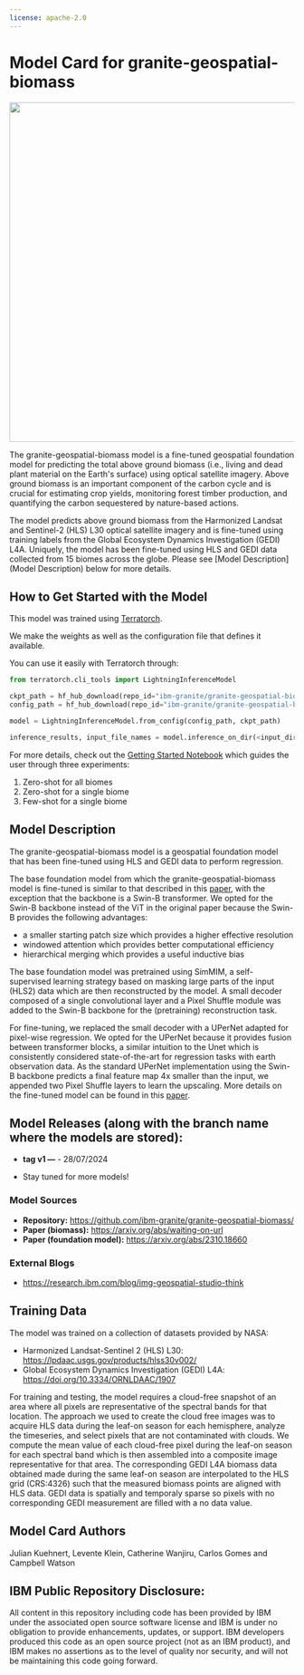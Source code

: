 ```yaml
---
license: apache-2.0
---
```


#  Model Card for granite-geospatial-biomass

<p align="center" width="100%">
<img src="https://github.com/ibm-granite/granite-geospatial-biomass/blob/main/biomass-image.jpeg?raw=true" width="600">
</p>

The granite-geospatial-biomass model is a fine-tuned geospatial foundation model for predicting the total above ground biomass (i.e., living and dead plant material on the Earth's surface) using optical satellite imagery. 
Above ground biomass is an important component of the carbon cycle and is crucial for estimating crop yields, monitoring forest timber production, and quantifying the carbon sequestered by nature-based actions.

The model predicts above ground biomass from the Harmonized Landsat and Sentinel-2 (HLS) L30 optical satellite imagery and is fine-tuned using training labels from the 
Global Ecosystem Dynamics Investigation (GEDI) L4A. Uniquely, the model has been fine-tuned using HLS and GEDI data collected from 15 biomes across the globe.
Please see [Model Description](Model Description) below for more details.

## How to Get Started with the Model

This model was trained using [Terratorch](https://github.com/IBM/terratorch).

We make the weights as well as the configuration file that defines it available.

You can use it easily with Terratorch through:

```python
from terratorch.cli_tools import LightningInferenceModel

ckpt_path = hf_hub_download(repo_id="ibm-granite/granite-geospatial-biomass", filename="biomass_model.ckpt")
config_path = hf_hub_download(repo_id="ibm-granite/granite-geospatial-biomass", filename="config.yaml")

model = LightningInferenceModel.from_config(config_path, ckpt_path)

inference_results, input_file_names = model.inference_on_dir(<input_directory>)
```

For more details, check out the [Getting Started Notebook](https://github.com/ibm-granite/granite-geospatial-biomass/blob/main/notebooks/agb_getting_started.ipynb) which guides the user through three experiments:

1. Zero-shot for all biomes
2. Zero-shot for a single biome
3. Few-shot for a single biome

## Model Description

The granite-geospatial-biomass model is a geospatial foundation model that has been fine-tuned using HLS and GEDI data to perform regression.

The base foundation model from which the granite-geospatial-biomass model is fine-tuned is similar to that described in this [paper](https://arxiv.org/abs/2310.18660), 
with the exception that the backbone is a Swin-B transformer. We opted for the Swin-B backbone instead of the ViT in the original paper because the Swin-B provides the following advantages:
- a smaller starting patch size which provides a higher effective resolution
- windowed attention which provides better computational efficiency
- hierarchical merging which provides a useful inductive bias

The base foundation model was pretrained using SimMIM, a self-supervised learning strategy based on masking large parts of the input (HLS2) data which are then reconstructed by the model. A small decoder composed of a single convolutional layer and a Pixel Shuffle module was added to the Swin-B backbone for the (pretraining) reconstruction task.

For fine-tuning, we replaced the small decoder with a UPerNet adapted for pixel-wise regression. We opted for the UPerNet because it provides fusion between transformer blocks, a similar intuition to the Unet which is consistently considered state-of-the-art for regression tasks with earth observation data. As the standard UPerNet implementation using the Swin-B backbone predicts a final feature map 4x smaller than the input, we appended two Pixel Shuffle layers to learn the upscaling. More details on the fine-tuned model can be found in this [paper](https://arxiv.org/abs/waiting-on-url).

<!-- this [paper](https://arxiv.org/abs/waiting-on-url). -->


## Model Releases (along with the branch name where the models are stored):

- **tag v1 —** - 28/07/2024

- Stay tuned for more models!
 
### Model Sources

- **Repository:** https://github.com/ibm-granite/granite-geospatial-biomass/
- **Paper (biomass):** https://arxiv.org/abs/waiting-on-url
- **Paper (foundation model):** https://arxiv.org/abs/2310.18660 

### External Blogs
- https://research.ibm.com/blog/img-geospatial-studio-think

## Training Data

The model was trained on a collection of datasets provided by NASA:
- Harmonized Landsat-Sentinel 2 (HLS) L30: https://lpdaac.usgs.gov/products/hlss30v002/
- Global Ecosystem Dynamics Investigation (GEDI) L4A: https://doi.org/10.3334/ORNLDAAC/1907

For training and testing, the model requires a cloud-free snapshot of an area where all pixels are representative of the spectral bands for that location. The approach we used to create the cloud free images was to acquire HLS data during the leaf-on season for each hemisphere, analyze the timeseries, and select pixels that are not contaminated with clouds. We compute the mean value of each cloud-free pixel during the leaf-on season for each spectral band which is then assembled into a composite image representative for that area. The corresponding GEDI L4A biomass data obtained made during the same leaf-on season are interpolated to the HLS grid (CRS:4326) such that the measured biomass points are aligned with HLS data. GEDI data is spatially and temporaly sparse so pixels with no corresponding GEDI measurement are filled with a no data value.


<!-- TODO: add citation -->
<!-- ## Citation [optional]
Kindly cite the following paper, if you intend to use our model or its associated architectures/approaches in your 
work

**BibTeX:**

```
@misc{muszynski2024biomass,
TBD
}
```

**APA:** 

TBD -->

## Model Card Authors

Julian Kuehnert, Levente Klein, Catherine Wanjiru, Carlos Gomes and Campbell Watson


## IBM Public Repository Disclosure: 

All content in this repository including code has been provided by IBM under the associated 
open source software license and IBM is under no obligation to provide enhancements, 
updates, or support. IBM developers produced this code as an 
open source project (not as an IBM product), and IBM makes no assertions as to 
the level of quality nor security, and will not be maintaining this code going forward.
